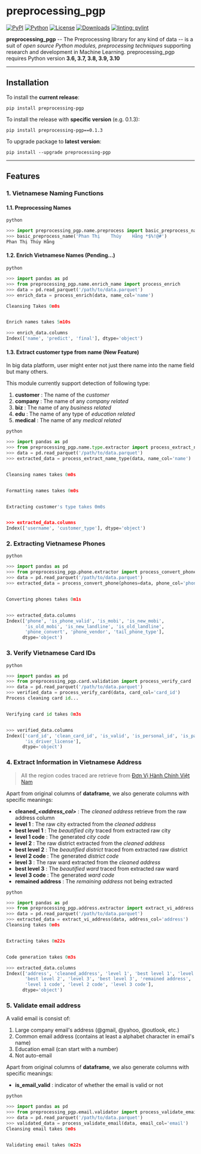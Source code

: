 
# preprocessing_pgp

[![PyPI](https://shields.io/pypi/v/preprocessing-pgp)](https://pypi.org/project/preprocessing-pgp)
[![Python](https://img.shields.io/pypi/pyversions/preprocessing-pgp.svg?style=plastic)](https://badge.fury.io/py/preprocessing-pgp)
[![License](https://img.shields.io/github/license/quangvuminh2000/preprocessing-pgp)](https://raw.githubusercontent.com/quangvuminh2000/preprocessing-pgp/main/LICENSE.txt)
[![Downloads](https://img.shields.io/pypi/dm/preprocessing-pgp?label=pypi%20downloads)](https://pepy.tech/project/preprocessing-pgp)
[![linting: pylint](https://img.shields.io/badge/linting-pylint-yellowgreen)](https://github.com/PyCQA/pylint)

**preprocessing_pgp** -- The Preprocessing library for any kind of data -- is a suit of *open source Python modules, preprocessing techniques* supporting research and development in Machine Learning. preprocessing_pgp requires Python version **3.6, 3.7, 3.8, 3.9, 3.10**

---

## Installation

To install the **current release**:

```shell
pip install preprocessing-pgp
```

To install the release with **specific version** (e.g. 0.1.3):

```shell
pip install preprocessing-pgp==0.1.3
```

To upgrade package to **latest version**:

```shell
pip install --upgrade preprocessing-pgp
```

---

## Features

### 1. Vietnamese Naming Functions

#### 1.1. Preprocessing Names

```shell
python
```

```python
>>> import preprocessing_pgp.name.preprocess import basic_preprocess_name
>>> basic_preprocess_name('Phan Thị    Thúy    Hằng *$%!@#')
Phan Thị Thúy Hằng
```

#### 1.2. Enrich Vietnamese Names (Pending...)

```shell
python
```

```python
>>> import pandas as pd
>>> from preprocessing_pgp.name.enrich_name import process_enrich
>>> data = pd.read_parquet('/path/to/data.parquet')
>>> enrich_data = process_enrich(data, name_col='name')

Cleansing Takes 0m0s


Enrich names takes 5m10s

>>> enrich_data.columns
Index(['name', 'predict', 'final'], dtype='object')
```

#### 1.3. Extract customer type from name (New Feature)

In big data platform, user might enter not just there name into the name field but many others.

This module currently support detection of following type:

1. **customer** : The name of the *customer*
2. **company** : The name of any *company related*
3. **biz** : The name of any *business related*
4. **edu** : The name of any type of *education related*
5. **medical** : The name of any *medical related*

```shell
python
```

```python
>>> import pandas as pd
>>> from preprocessing_pgp.name.type.extractor import process_extract_name_type
>>> data = pd.read_parquet('/path/to/data.parquet')
>>> extracted_data = process_extract_name_type(data, name_col='name')


Cleansing names takes 0m0s


Formatting names takes 0m0s


Extracting customer's type takes 0m0s


>>> extracted_data.columns
Index(['username', 'customer_type'], dtype='object')
```

### 2. Extracting Vietnamese Phones

```shell
python
```

```python
>>> import pandas as pd
>>> from preprocessing_pgp.phone.extractor import process_convert_phone
>>> data = pd.read_parquet('/path/to/data.parquet')
>>> extracted_data = process_convert_phone(phones=data, phone_col='phone')


Converting phones takes 0m1s


>>> extracted_data.columns
Index(['phone', 'is_phone_valid', 'is_mobi', 'is_new_mobi',
       'is_old_mobi', 'is_new_landline', 'is_old_landline',
       'phone_convert', 'phone_vendor', 'tail_phone_type'],
      dtype='object')
```

### 3. Verify Vietnamese Card IDs

```shell
python
```

```python
>>> import pandas as pd
>>> from preprocessing_pgp.card.validation import process_verify_card
>>> data = pd.read_parquet('/path/to/data.parquet')
>>> verified_data = process_verify_card(data, card_col='card_id')
Process cleaning card id...


Verifying card id takes 0m3s


>>> verified_data.columns
Index(['card_id', 'clean_card_id', 'is_valid', 'is_personal_id', 'is_passport',
       'is_driver_license'],
      dtype='object')
```

### 4. Extract Information in Vietnamese Address

> All the region codes traced are retrieve from [Đơn Vị Hành Chính Việt Nam](http://tongdieutradanso.vn/don-vi-hanh-chinh-viet-nam.html)

Apart from original columns of **dataframe**, we also generate columns with specific meanings:

* **cleaned_*<address_col>*** : The *cleaned address* retrieve from the raw address column
* **level 1** : The raw city extracted from the *cleaned address*
* **best level 1** : The *beautified city* traced from extracted raw city
* **level 1 code** : The generated *city code*
* **level 2** : The raw district extracted from the *cleaned address*
* **best level 2** : The *beautified district* traced from extracted raw district
* **level 2 code** : The generated *district code*
* **level 3** : The raw ward extracted from the *cleaned address*
* **best level 3** : The *beautified ward* traced from extracted raw ward
* **level 3 code** : The generated *ward code*
* **remained address** : The *remaining address* not being extracted

```shell
python
```

```python
>>> import pandas as pd
>>> from preprocessing_pgp.address.extractor import extract_vi_address
>>> data = pd.read_parquet('/path/to/data.parquet')
>>> extracted_data = extract_vi_address(data, address_col='address')
Cleansing takes 0m0s


Extracting takes 0m22s


Code generation takes 0m3s

>>> extracted_data.columns
Index(['address', 'cleaned_address', 'level 1', 'best level 1', 'level 2',
       'best level 2', 'level 3', 'best level 3', 'remained address',
       'level 1 code', 'level 2 code', 'level 3 code'],
      dtype='object')
```

### 5. Validate email address

A valid email is consist of:

1. Large company email's address (@gmail, @yahoo, @outlook, etc.)
2. Common email address (contains at least a alphabet character in email's name)
3. Education email (can start with a number)
4. Not auto-email

Apart from original columns of **dataframe**, we also generate columns with specific meanings:

* **is_email_valid** : indicator of whether the email is valid or not

```shell
python
```

```python
>>> import pandas as pd
>>> from preprocessing_pgp.email.validator import process_validate_email
>>> data = pd.read_parquet('/path/to/data.parquet')
>>> validated_data = process_validate_email(data, email_col='email')
Cleansing email takes 0m0s


Validating email takes 0m22s
```
